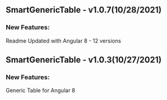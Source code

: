 ## SmartGenericTable - v1.0.7(10/28/2021)

### New Features:

Readme Updated with Angular 8 - 12 versions

## SmartGenericTable - v1.0.3(10/27/2021)

### New Features:

Generic Table for Angular 8
